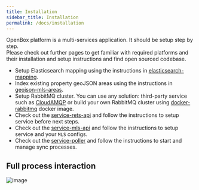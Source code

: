 ```yaml
---
title: Installation
sidebar_title: Installation
permalink: /docs/installation
---
```


OpenBox platform is a multi-services application. It should be setup step by step.    
Please check out further pages to get familiar with required platforms and their installation and setup instructions and find open sourced codebase.

* Setup Elasticsearch mapping using the instructions in [elasticsearch-mapping](https://boxmls.github.io/docs/apps/elasticsearch).
* Index existing property geoJSON areas using the instructions in [geojson-mls-areas](https://boxmls.github.io/docs/apps/geojson-mls-areas).
* Setup RabbitMQ cluster. You can use any solution: third-party service such as [CloudAMQP](https://www.cloudamqp.com/) or build your own RabbitMQ cluster using  [docker-rabbitmq](https://boxmls.github.io/docs/apps/rabbitmq) docker image.
* Check out the [service-rets-api](https://boxmls.github.io/docs/apps/rets-api) and follow the instructions to setup service before next steps.
* Check out the [service-mls-api](https://boxmls.github.io/docs/apps/mls-api) and follow the instructions to setup service and your `MLS` configs.
* Check out the [service-poller](https://boxmls.github.io/docs/apps/poller) and follow the instructions to start and manage sync processes.

## Full process interaction

![image](https://user-images.githubusercontent.com/308489/57467645-93f77700-728b-11e9-875d-0fdb96215262.png)